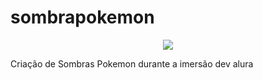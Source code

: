 # sombrapokemon
<p align="center">
<img src="http://img.shields.io/static/v1?label=STATUS&message=%20CONCLUIDO&color=GREEN&style=for-the-badge"/>
</p>
Criação de Sombras Pokemon durante a imersão dev alura

